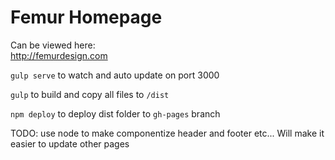 # Femur Homepage

Can be viewed here:    
http://femurdesign.com

`gulp serve` to watch and auto update on port 3000 

`gulp` to build and copy all files to `/dist`

`npm deploy` to deploy dist folder to `gh-pages` branch

TODO: use node to make componentize header and footer etc... Will make it easier to update other pages
